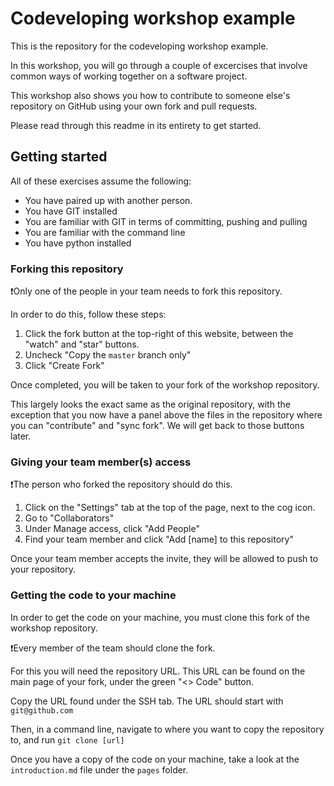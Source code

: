 # Codeveloping workshop example

This is the repository for the codeveloping workshop example.

In this workshop, you will go through a couple of excercises that involve common ways of working together on a software project.

This workshop also shows you how to contribute to someone else's repository on GitHub using your own fork and pull requests.

Please read through this readme in its entirety to get started.


## Getting started

All of these exercises assume the following:
- You have paired up with another person.
- You have GIT installed
- You are familiar with GIT in terms of committing, pushing and pulling
- You are familiar with the command line
- You have python installed

### Forking this repository
❗Only one of the people in your team needs to fork this repository.

In order to do this, follow these steps:

1. Click the fork button at the top-right of this website, between the "watch" and "star" buttons.
2. Uncheck "Copy the `master` branch only"
3. Click "Create Fork"

Once completed, you will be taken to your fork of the workshop repository.

This largely looks the exact same as the original repository, with the exception that you now have a panel above the files in the repository where you can "contribute" and "sync fork".
We will get back to those buttons later.

### Giving your team member(s) access

❗The person who forked the repository should do this.

1. Click on the "Settings" tab at the top of the page, next to the cog icon.
2. Go to "Collaborators"
3. Under Manage access, click "Add People"
4. Find your team member and click "Add [name] to this repository"

Once your team member accepts the invite, they will be allowed to push to your repository.

### Getting the code to your machine

In order to get the code on your machine, you must clone this fork of the workshop repository.

❗Every member of the team should clone the fork.

For this you will need the repository URL.
This URL can be found on the main page of your fork, under the green "<> Code" button.

Copy the URL found under the SSH tab.
The URL should start with `git@github.com`

Then, in a command line, navigate to where you want to copy the repository to, and run `git clone [url]`

Once you have a copy of the code on your machine, take a look at the `introduction.md` file under the `pages` folder.

